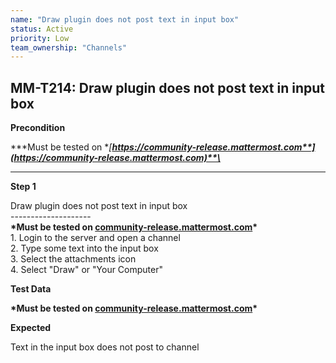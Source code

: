 ```yaml
---
name: "Draw plugin does not post text in input box"
status: Active
priority: Low
team_ownership: "Channels"
---
```


## MM-T214: Draw plugin does not post text in input box

**Precondition**

**\*Must be tested on **[**https://community-release.mattermost.com**](https://community-release.mattermost.com)**\***

---

**Step 1**

Draw plugin does not post text in input box\
\--------------------\
**\*Must be tested on **[**community-release.mattermost.com**](https://community-release.mattermost.com)**\***\
1\. Login to the server and open a channel\
2\. Type some text into the input box\
3\. Select the attachments icon\
4\. Select "Draw" or "Your Computer"

**Test Data**

**\*Must be tested on **[**community-release.mattermost.com**](https://community-release.mattermost.com)**\***

**Expected**

Text in the input box does not post to channel
